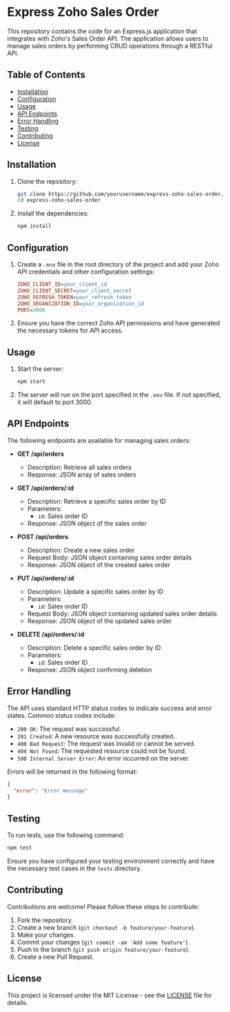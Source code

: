 # Express Zoho Sales Order

This repository contains the code for an Express.js application that integrates with Zoho's Sales Order API. The application allows users to manage sales orders by performing CRUD operations through a RESTful API.

## Table of Contents
- [Installation](#installation)
- [Configuration](#configuration)
- [Usage](#usage)
- [API Endpoints](#api-endpoints)
- [Error Handling](#error-handling)
- [Testing](#testing)
- [Contributing](#contributing)
- [License](#license)

## Installation

1. Clone the repository:
    ```sh
    git clone https://github.com/yourusername/express-zoho-sales-order.git
    cd express-zoho-sales-order
    ```

2. Install the dependencies:
    ```sh
    npm install
    ```

## Configuration

1. Create a `.env` file in the root directory of the project and add your Zoho API credentials and other configuration settings:
    ```ini
    ZOHO_CLIENT_ID=your_client_id
    ZOHO_CLIENT_SECRET=your_client_secret
    ZOHO_REFRESH_TOKEN=your_refresh_token
    ZOHO_ORGANIZATION_ID=your_organization_id
    PORT=3000
    ```

2. Ensure you have the correct Zoho API permissions and have generated the necessary tokens for API access.

## Usage

1. Start the server:
    ```sh
    npm start
    ```

2. The server will run on the port specified in the `.env` file. If not specified, it will default to port 3000.

## API Endpoints

The following endpoints are available for managing sales orders:

- **GET /api/orders**
  - Description: Retrieve all sales orders
  - Response: JSON array of sales orders

- **GET /api/orders/:id**
  - Description: Retrieve a specific sales order by ID
  - Parameters:
    - `id`: Sales order ID
  - Response: JSON object of the sales order

- **POST /api/orders**
  - Description: Create a new sales order
  - Request Body: JSON object containing sales order details
  - Response: JSON object of the created sales order

- **PUT /api/orders/:id**
  - Description: Update a specific sales order by ID
  - Parameters:
    - `id`: Sales order ID
  - Request Body: JSON object containing updated sales order details
  - Response: JSON object of the updated sales order

- **DELETE /api/orders/:id**
  - Description: Delete a specific sales order by ID
  - Parameters:
    - `id`: Sales order ID
  - Response: JSON object confirming deletion

## Error Handling

The API uses standard HTTP status codes to indicate success and error states. Common status codes include:

- `200 OK`: The request was successful.
- `201 Created`: A new resource was successfully created.
- `400 Bad Request`: The request was invalid or cannot be served.
- `404 Not Found`: The requested resource could not be found.
- `500 Internal Server Error`: An error occurred on the server.

Errors will be returned in the following format:
```json
{
  "error": "Error message"
}
```

## Testing

To run tests, use the following command:
```sh
npm test
```

Ensure you have configured your testing environment correctly and have the necessary test cases in the `tests` directory.

## Contributing

Contributions are welcome! Please follow these steps to contribute:

1. Fork the repository.
2. Create a new branch (`git checkout -b feature/your-feature`).
3. Make your changes.
4. Commit your changes (`git commit -am 'Add some feature'`).
5. Push to the branch (`git push origin feature/your-feature`).
6. Create a new Pull Request.

## License

This project is licensed under the MIT License - see the [LICENSE](LICENSE) file for details.